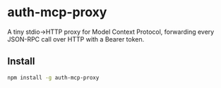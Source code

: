 # auth-mcp-proxy

A tiny stdio→HTTP proxy for Model Context Protocol, forwarding every JSON-RPC call over HTTP with a Bearer token.

## Install

```bash
npm install -g auth-mcp-proxy
